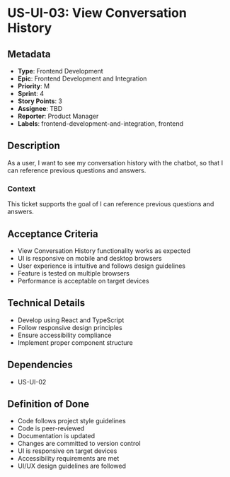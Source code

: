 # US-UI-03: View Conversation History

## Metadata
- **Type**: Frontend Development
- **Epic**: Frontend Development and Integration
- **Priority**: M
- **Sprint**: 4
- **Story Points**: 3
- **Assignee**: TBD
- **Reporter**: Product Manager
- **Labels**: frontend-development-and-integration, frontend

## Description
As a user, I want to see my conversation history with the chatbot, so that I can reference previous questions and answers.

### Context
This ticket supports the goal of I can reference previous questions and answers.

## Acceptance Criteria
- View Conversation History functionality works as expected
- UI is responsive on mobile and desktop browsers
- User experience is intuitive and follows design guidelines
- Feature is tested on multiple browsers
- Performance is acceptable on target devices

## Technical Details
- Develop using React and TypeScript
- Follow responsive design principles
- Ensure accessibility compliance
- Implement proper component structure

## Dependencies
- US-UI-02

## Definition of Done
- Code follows project style guidelines
- Code is peer-reviewed
- Documentation is updated
- Changes are committed to version control
- UI is responsive on target devices
- Accessibility requirements are met
- UI/UX design guidelines are followed
